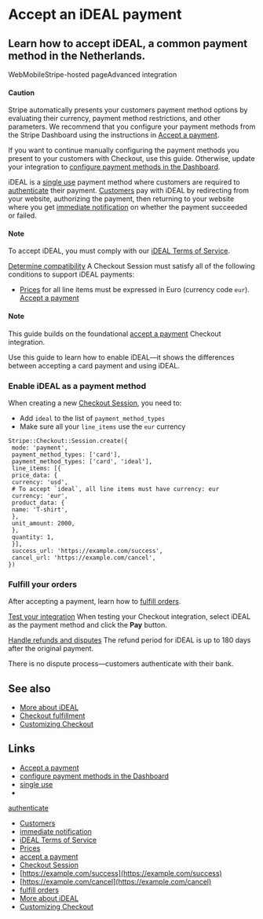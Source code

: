 # Accept an iDEAL payment

## Learn how to accept iDEAL, a common payment method in the Netherlands.

WebMobileStripe-hosted pageAdvanced integration
#### Caution

Stripe automatically presents your customers payment method options by
evaluating their currency, payment method restrictions, and other parameters. We
recommend that you configure your payment methods from the Stripe Dashboard
using the instructions in [Accept a
payment](https://docs.stripe.com/payments/accept-a-payment?platform=web&ui=stripe-hosted).

If you want to continue manually configuring the payment methods you present to
your customers with Checkout, use this guide. Otherwise, update your integration
to [configure payment methods in the
Dashboard](https://docs.stripe.com/payments/dashboard-payment-methods).

iDEAL is a [single use](https://docs.stripe.com/payments/payment-methods#usage)
payment method where customers are required to
[authenticate](https://docs.stripe.com/payments/payment-methods#customer-actions)
their payment. [Customers](https://docs.stripe.com/api/customers) pay with iDEAL
by redirecting from your website, authorizing the payment, then returning to
your website where you get [immediate
notification](https://docs.stripe.com/payments/payment-methods#payment-notification)
on whether the payment succeeded or failed.

#### Note

To accept iDEAL, you must comply with our [iDEAL Terms of
Service](https://stripe.com/ideal/legal).

[Determine
compatibility](https://docs.stripe.com/payments/ideal/accept-a-payment#compatibility)
A Checkout Session must satisfy all of the following conditions to support iDEAL
payments:

- [Prices](https://docs.stripe.com/api/prices) for all line items must be
expressed in Euro (currency code `eur`).
[Accept a
payment](https://docs.stripe.com/payments/ideal/accept-a-payment#accept-a-payment)
#### Note

This guide builds on the foundational [accept a
payment](https://docs.stripe.com/payments/accept-a-payment?ui=stripe-hosted)
Checkout integration.

Use this guide to learn how to enable iDEAL—it shows the differences between
accepting a card payment and using iDEAL.

### Enable iDEAL as a payment method

When creating a new [Checkout
Session](https://docs.stripe.com/api/checkout/sessions), you need to:

- Add `ideal` to the list of `payment_method_types`
- Make sure all your `line_items` use the `eur` currency

```
Stripe::Checkout::Session.create({
 mode: 'payment',
 payment_method_types: ['card'],
 payment_method_types: ['card', 'ideal'],
 line_items: [{
 price_data: {
 currency: 'usd',
 # To accept `ideal`, all line items must have currency: eur
 currency: 'eur',
 product_data: {
 name: 'T-shirt',
 },
 unit_amount: 2000,
 },
 quantity: 1,
 }],
 success_url: 'https://example.com/success',
 cancel_url: 'https://example.com/cancel',
})
```

### Fulfill your orders

After accepting a payment, learn how to [fulfill
orders](https://docs.stripe.com/checkout/fulfillment).

[Test your
integration](https://docs.stripe.com/payments/ideal/accept-a-payment#test-integration)
When testing your Checkout integration, select iDEAL as the payment method and
click the **Pay** button.

[Handle refunds and
disputes](https://docs.stripe.com/payments/ideal/accept-a-payment#refunds-and-disputes)
The refund period for iDEAL is up to 180 days after the original payment.

There is no dispute process—customers authenticate with their bank.

## See also

- [More about iDEAL](https://docs.stripe.com/payments/ideal)
- [Checkout fulfillment](https://docs.stripe.com/checkout/fulfillment)
- [Customizing
Checkout](https://docs.stripe.com/payments/checkout/customization)

## Links

- [Accept a
payment](https://docs.stripe.com/payments/accept-a-payment?platform=web&ui=stripe-hosted)
- [configure payment methods in the
Dashboard](https://docs.stripe.com/payments/dashboard-payment-methods)
- [single use](https://docs.stripe.com/payments/payment-methods#usage)
-
[authenticate](https://docs.stripe.com/payments/payment-methods#customer-actions)
- [Customers](https://docs.stripe.com/api/customers)
- [immediate
notification](https://docs.stripe.com/payments/payment-methods#payment-notification)
- [iDEAL Terms of Service](https://stripe.com/ideal/legal)
- [Prices](https://docs.stripe.com/api/prices)
- [accept a
payment](https://docs.stripe.com/payments/accept-a-payment?ui=stripe-hosted)
- [Checkout Session](https://docs.stripe.com/api/checkout/sessions)
- [https://example.com/success](https://example.com/success)
- [https://example.com/cancel](https://example.com/cancel)
- [fulfill orders](https://docs.stripe.com/checkout/fulfillment)
- [More about iDEAL](https://docs.stripe.com/payments/ideal)
- [Customizing
Checkout](https://docs.stripe.com/payments/checkout/customization)